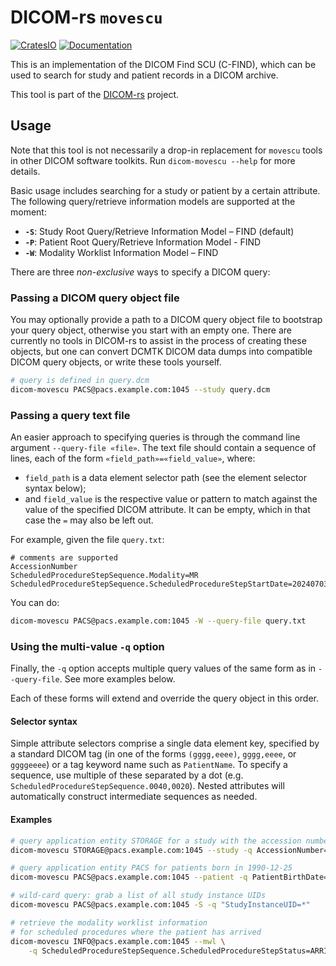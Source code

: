 # DICOM-rs `movescu`

[![CratesIO](https://img.shields.io/crates/v/dicom-movescu.svg)](https://crates.io/crates/dicom-movescu)
[![Documentation](https://docs.rs/dicom-movescu/badge.svg)](https://docs.rs/dicom-movescu)

This is an implementation of the DICOM Find SCU (C-FIND),
which can be used to search for study and patient records in a DICOM archive.

This tool is part of the [DICOM-rs](https://github.com/Enet4/dicom-rs) project.

## Usage

Note that this tool is not necessarily a drop-in replacement
for `movescu` tools in other DICOM software toolkits.
Run `dicom-movescu --help`  for more details.

Basic usage includes searching for a study or patient by a certain attribute.
The following query/retrieve information models are supported at the moment:

- **`-S`**: Study Root Query/Retrieve Information Model – FIND (default)
- **`-P`**: Patient Root Query/Retrieve Information Model - FIND
- **`-W`**: Modality Worklist Information Model – FIND

There are three _non-exclusive_ ways to specify a DICOM query:

### Passing a DICOM query object file

You may optionally provide a path to a DICOM query object file
to bootstrap your query object,
otherwise you start with an empty one.
There are currently no tools in DICOM-rs
to assist in the process of creating these objects,
but one can convert DCMTK DICOM data dumps
into compatible DICOM query objects,
or write these tools yourself.

```sh
# query is defined in query.dcm
dicom-movescu PACS@pacs.example.com:1045 --study query.dcm
```

### Passing a query text file

An easier approach to specifying queries is
through the command line argument `--query-file «file»`.
The text file should contain a sequence of lines,
each of the form `«field_path»=«field_value»`, where:

- `field_path` is a data element selector path
  (see the element selector syntax below);
- and `field_value` is the respective value or pattern to match
  against the value of the specified DICOM attribute.
  It can be empty, which in that case the `=` may also be left out.

For example, given the file `query.txt`:

```none
# comments are supported
AccessionNumber
ScheduledProcedureStepSequence.Modality=MR
ScheduledProcedureStepSequence.ScheduledProcedureStepStartDate=20240703
```

You can do:

```sh
dicom-movescu PACS@pacs.example.com:1045 -W --query-file query.txt
```

### Using the multi-value `-q` option

Finally, the `-q` option accepts multiple query values
of the same form as in `--query-file`.
See more examples below.

Each of these forms will extend and override the query object in this order.

#### Selector syntax

Simple attribute selectors comprise a single data element key,
specified by a standard DICOM tag
(in one of the forms `(gggg,eeee)`, `gggg,eeee`, or `ggggeeee`)
or a tag keyword name such as `PatientName`.
To specify a sequence, use multiple of these separated by a dot
(e.g. `ScheduledProcedureStepSequence.0040,0020`).
Nested attributes will automatically construct intermediate sequences as needed.

#### Examples

```sh
# query application entity STORAGE for a study with the accession number A123
dicom-movescu STORAGE@pacs.example.com:1045 --study -q AccessionNumber=A123

# query application entity PACS for patients born in 1990-12-25
dicom-movescu PACS@pacs.example.com:1045 --patient -q PatientBirthDate=19901225

# wild-card query: grab a list of all study instance UIDs
dicom-movescu PACS@pacs.example.com:1045 -S -q "StudyInstanceUID=*"

# retrieve the modality worklist information
# for scheduled procedures where the patient has arrived
dicom-movescu INFO@pacs.example.com:1045 --mwl \
    -q ScheduledProcedureStepSequence.ScheduledProcedureStepStatus=ARRIVED
```
